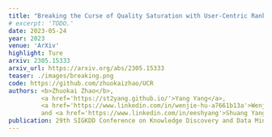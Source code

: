 ```yaml
---
title: "Breaking the Curse of Quality Saturation with User-Centric Ranking"
# excerpt: 'TODO.'
date: 2023-05-24
year: 2023
venue: 'ArXiv'
highlight: Ture
arxiv: 2305.15333
arxiv_url: https://arxiv.org/abs/2305.15333
teaser: ./images/breaking.png
code: https://github.com/zhuokaizhao/UCR
authors: <b>Zhuokai Zhao</b>,
         <a href='https://st2yang.github.io/'>Yang Yang</a>,
         <a href='https://www.linkedin.com/in/wenjie-hu-a7661b13a'>Wenjie Hu</a>,
         and <a href='https://www.linkedin.com/in/eeshyang'>Shuang Yang</a>
publication: 29th SIGKDD Conference on Knowledge Discovery and Data Mining (<b>KDD</b>)
---
```

